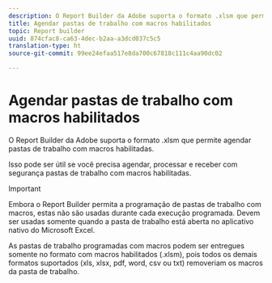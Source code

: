 ```yaml
---
description: O Report Builder da Adobe suporta o formato .xlsm que permite agendar pastas de trabalho com macros habilitadas.
title: Agendar pastas de trabalho com macros habilitados
topic: Report builder
uuid: 874cfac8-ca63-4dec-b2aa-a3dcd037c5c5
translation-type: ht
source-git-commit: 99ee24efaa517e8da700c67818c111c4aa90dc02

---
```



# Agendar pastas de trabalho com macros habilitados

O Report Builder da Adobe suporta o formato .xlsm que permite agendar pastas de trabalho com macros habilitadas.

Isso pode ser útil se você precisa agendar, processar e receber com segurança pastas de trabalho com macros habilitadas.

>[!IMPORTANT]
>
>Embora o Report Builder permita a programação de pastas de trabalho com macros, estas não são usadas durante cada execução programada. Devem ser usadas somente quando a pasta de trabalho está aberta no aplicativo nativo do Microsoft Excel.

As pastas de trabalho programadas com macros podem ser entregues somente no formato com macros habilitados (.xlsm), pois todos os demais formatos suportados (xls, xlsx, pdf, word, csv ou txt) removeriam os macros da pasta de trabalho.
